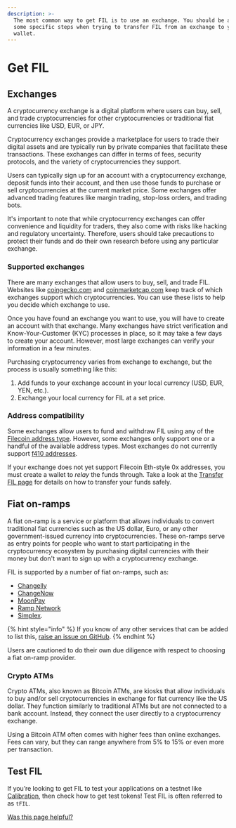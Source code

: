 ```yaml
---
description: >-
  The most common way to get FIL is to use an exchange. You should be aware of
  some specific steps when trying to transfer FIL from an exchange to your
  wallet.
---
```


# Get FIL

## Exchanges

A cryptocurrency exchange is a digital platform where users can buy, sell, and trade cryptocurrencies for other cryptocurrencies or traditional fiat currencies like USD, EUR, or JPY.

Cryptocurrency exchanges provide a marketplace for users to trade their digital assets and are typically run by private companies that facilitate these transactions. These exchanges can differ in terms of fees, security protocols, and the variety of cryptocurrencies they support.

Users can typically sign up for an account with a cryptocurrency exchange, deposit funds into their account, and then use those funds to purchase or sell cryptocurrencies at the current market price. Some exchanges offer advanced trading features like margin trading, stop-loss orders, and trading bots.

It's important to note that while cryptocurrency exchanges can offer convenience and liquidity for traders, they also come with risks like hacking and regulatory uncertainty. Therefore, users should take precautions to protect their funds and do their own research before using any particular exchange.

### Supported exchanges

There are many exchanges that allow users to buy, sell, and trade FIL. Websites like [coingecko.com](https://www.coingecko.com/) and [coinmarketcap.com](https://coinmarketcap.com/currencies/filecoin/markets/) keep track of which exchanges support which cryptocurrencies. You can use these lists to help you decide which exchange to use.

Once you have found an exchange you want to use, you will have to create an account with that exchange. Many exchanges have strict verification and Know-Your-Customer (KYC) processes in place, so it may take a few days to create your account. However, most large exchanges can verify your information in a few minutes.

Purchasing cryptocurrency varies from exchange to exchange, but the process is usually something like this:

1. Add funds to your exchange account in your local currency (USD, EUR, YEN, etc.).
2. Exchange your local currency for FIL at a set price.

### Address compatibility

Some exchanges allow users to fund and withdraw FIL using any of the [Filecoin address type](../../smart-contracts/filecoin-evm-runtime/address-types.md). However, some exchanges only support one or a handful of the available address types. Most exchanges do not currently support [f410 addresses](../the-blockchain/addresses.md).

If your exchange does not yet support Filecoin Eth-style 0x addresses, you must create a wallet to _relay_ the funds through. Take a look at the [Transfer FIL page](transfer-fil.md) for details on how to transfer your funds safely.

## Fiat on-ramps

A fiat on-ramp is a service or platform that allows individuals to convert traditional fiat currencies such as the US dollar, Euro, or any other government-issued currency into cryptocurrencies. These on-ramps serve as entry points for people who want to start participating in the cryptocurrency ecosystem by purchasing digital currencies with their money but don't want to sign up with a cryptocurrency exchange.

FIL is supported by a number of fiat on-ramps, such as:

* [Changelly](https://changelly.com/)
* [ChangeNow](https://changenow.io/)
* [MoonPay](https://www.moonpay.com/)
* [Ramp Network](https://ramp.network/)
* [Simplex](https://www.simplex.com/).

{% hint style="info" %}
If you know of any other services that can be added to list this, [raise an issue on GitHub](https://github.com/filecoin-project/filecoin-docs/issues/new).
{% endhint %}

Users are cautioned to do their own due diligence with respect to choosing a fiat on-ramp provider.

### Crypto ATMs

Crypto ATMs, also known as Bitcoin ATMs, are kiosks that allow individuals to buy and/or sell cryptocurrencies in exchange for fiat currency like the US dollar. They function similarly to traditional ATMs but are not connected to a bank account. Instead, they connect the user directly to a cryptocurrency exchange.

Using a Bitcoin ATM often comes with higher fees than online exchanges. Fees can vary, but they can range anywhere from 5% to 15% or even more per transaction.

## Test FIL

If you’re looking to get FIL to test your applications on a testnet like [Calibration](../../networks/calibration/), then check how to get test tokens! Test FIL is often referred to as `tFIL`.



&#x20;[Was this page helpful?](https://airtable.com/apppq4inOe4gmSSlk/pagoZHC2i1iqgphgl/form?prefill\_Page%20URL=https%3A%2F%2Fapp.gitbook.com%2Fo%2FNNmD4UvLc26b1TmEYgzE%2Fs%2FxNWFG7bQkjLkl5BBGjbD%2F)&#x20;
